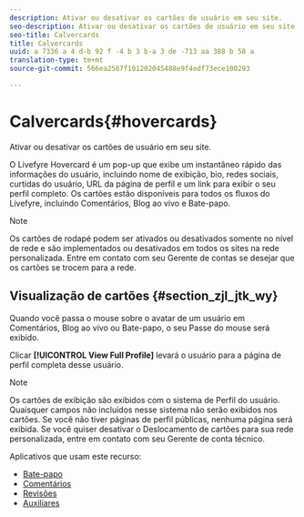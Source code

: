 ```yaml
---
description: Ativar ou desativar os cartões de usuário em seu site.
seo-description: Ativar ou desativar os cartões de usuário em seu site.
seo-title: Calvercards
title: Calvercards
uuid: a 7336 a 4 d-b 92 f -4 b 3 b-a 3 de -713 aa 388 b 58 a
translation-type: tm+mt
source-git-commit: 566ea2587f101202045488e9f4edf73ece100293

---
```



# Calvercards{#hovercards}

Ativar ou desativar os cartões de usuário em seu site.

O Livefyre Hovercard é um pop-up que exibe um instantâneo rápido das informações do usuário, incluindo nome de exibição, bio, redes sociais, curtidas do usuário, URL da página de perfil e um link para exibir o seu perfil completo. Os cartões estão disponíveis para todos os fluxos do Livefyre, incluindo Comentários, Blog ao vivo e Bate-papo.

>[!NOTE]
>
>Os cartões de rodapé podem ser ativados ou desativados somente no nível de rede e são implementados ou desativados em todos os sites na rede personalizada. Entre em contato com seu Gerente de contas se desejar que os cartões se trocem para a rede.

## Visualização de cartões {#section_zjl_jtk_wy}

Quando você passa o mouse sobre o avatar de um usuário em Comentários, Blog ao vivo ou Bate-papo, o seu Passe do mouse será exibido.

Clicar **[!UICONTROL View Full Profile]** levará o usuário para a página de perfil completa desse usuário.

>[!NOTE]
>
>Os cartões de exibição são exibidos com o sistema de Perfil do usuário. Quaisquer campos não incluídos nesse sistema não serão exibidos nos cartões. Se você não tiver páginas de perfil públicas, nenhuma página será exibida. Se você quiser desativar o Deslocamento de cartões para sua rede personalizada, entre em contato com seu Gerente de conta técnico.



Aplicativos que usam este recurso:

* [Bate-papo](/help/using/c-about-apps/c-chat-app/c-chat-app.md#c_chat_app)
* [Comentários](/help/using/c-about-apps/c-comments/c-comments.md)
* [Revisões](/help/using/c-about-apps/c-reviews-app/c-reviews-app.md#c_reviews_app)
* [Auxiliares](/help/using/c-about-apps/c-sidenotes-app/c-sidenotes-app.md#c_sidenotes_app)

